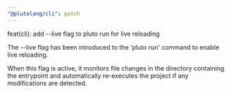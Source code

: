 ```yaml
---
"@plutolang/cli": patch
---
```


feat(cli): add --live flag to pluto run for live reloading

The --live flag has been introduced to the 'pluto run' command to enable live reloading.

When this flag is active, it monitors file changes in the directory containing the entrypoint and automatically re-executes the project if any modifications are detected.
